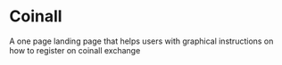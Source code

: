 # Coinall
A one page landing page that helps users with graphical instructions on how to register on coinall exchange
